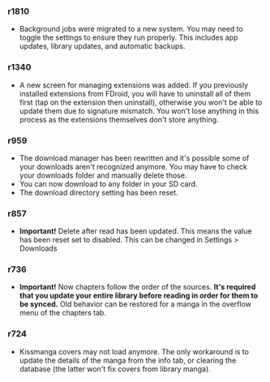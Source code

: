 ### r1810
- Background jobs were migrated to a new system. You may need to toggle the settings to ensure they
run properly. This includes app updates, library updates, and automatic backups.

### r1340
- A new screen for managing extensions was added. If you previously installed extensions from FDroid,
you will have to uninstall all of them first (tap on the extension then uninstall), otherwise you won't be able
to update them due to signature mismatch. You won't lose anything in this process as the extensions themselves
don't store anything.

### r959
- The download manager has been rewritten and it's possible some of your downloads
aren't recognized anymore. You may have to check your downloads folder and manually delete those.
- You can now download to any folder in your SD card.
- The download directory setting has been reset.

### r857
- **Important!** Delete after read has been updated.
This means the value has been reset set to disabled.
This can be changed in Settings > Downloads

### r736
- **Important!** Now chapters follow the order of the sources. **It's required that you update your entire library
before reading in order for them to be synced.** Old behavior can be restored for a manga in the overflow menu of the chapters tab.

### r724
- Kissmanga covers may not load anymore. The only workaround is to update the details of the manga
from the info tab, or clearing the database (the latter won't fix covers from library manga).
